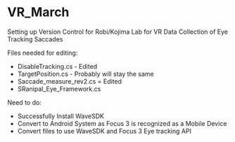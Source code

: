 # VR_March
Setting up Version Control for Robi/Kojima Lab for VR Data Collection of Eye Tracking Saccades 

Files needed for editing: 
- DisableTracking.cs - Edited
- TargetPosition.cs - Probably will stay the same 
- Saccade_measure_rev2.cs = Edited
- SRanipal_Eye_Framework.cs

Need to do:
- Successfully Install WaveSDK 
- Convert to Android System as Focus 3 is recognized as a Mobile Device 
- Convert files to use WaveSDK and Focus 3 Eye tracking API 